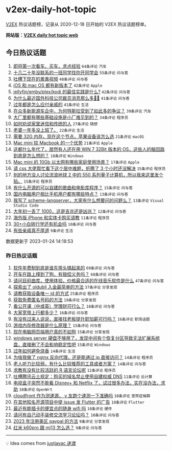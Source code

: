 # v2ex-daily-hot-topic

[V2EX](https://www.v2ex.com/) 热议话题榜，记录从 2020-12-18 日开始的 V2EX 热议话题榜单。

**网站版：[V2EX daily hot topic web](https://boojack.github.io/v2ex-daily-hot-topic-web/)**

## 今日热议话题

<!-- TODAY BEGIN -->

1. [即将第一次看车、买车，求点经验](https://www.v2ex.com/t/910425) `64条评论` `汽车`
1. [十几二十年没联系的一班同学找你开同学会](https://www.v2ex.com/t/910411) `55条评论` `问与答`
1. [吐槽下现在的羞羞视频](https://www.v2ex.com/t/910418) `48条评论` `问与答`
1. [iOS 和 mac OS 都有新版本了](https://www.v2ex.com/t/910409) `42条评论` `Apple`
1. [jellyfin/emby/plex/kodi 的最佳实践是什么?](https://www.v2ex.com/t/910440) `42条评论` `问与答`
1. [为什么最近国外科技公司裁员消息那么多😶‍🌫️](https://www.v2ex.com/t/910414) `41条评论` `问与答`
1. [过年都是怎么应付亲戚的](https://www.v2ex.com/t/910415) `41条评论` `生活`
1. [在众多新能源车企中，为何特斯拉受到了如此多的争议？](https://www.v2ex.com/t/910443) `39条评论` `汽车`
1. [大厂里都有哪些基础设施是小厂难见到的？](https://www.v2ex.com/t/910430) `34条评论` `程序员`
1. [如何劝说家里迷信和传统的人](https://www.v2ex.com/t/910469) `27条评论` `随想`
1. [老婆一年多没上班了。](https://www.v2ex.com/t/910475) `22条评论` `生活`
1. [需要 32G 内存，现在这个节点，苹果设备该怎么选](https://www.v2ex.com/t/910434) `21条评论` `macOS`
1. [Mac mini 较 Macbook 的一个优势](https://www.v2ex.com/t/910421) `21条评论` `Apple`
1. [这都什么年代了，居然有人还在用 WIN 7 32Bit 版本的 OS，这些人的脑回路到底是怎么想的？](https://www.v2ex.com/t/910471) `18条评论` `Windows`
1. [Mac mini 的 10Gb 以太网有哪些家庭使用场景？](https://www.v2ex.com/t/910449) `17条评论` `Apple`
1. [请 css 大佬帮忙看下这个居中难题，折腾了 3 个小时还没解决](https://www.v2ex.com/t/910482) `15条评论` `程序员`
1. [别的地方没人讨论流浪地球 2 中的 550 系列量子计算机，所以我来这里发个贴。](https://www.v2ex.com/t/910450) `15条评论` `程序员`
1. [有什么开源的可以自建的歌曲和电影库程序？](https://www.v2ex.com/t/910412) `15条评论` `问与答`
1. [国内电脑用户相比手机用户都有哪些特点？](https://www.v2ex.com/t/910420) `13条评论` `问与答`
1. [我写了 scheme-langserver，大家有什么想要问的问题么？](https://www.v2ex.com/t/910417) `13条评论` `Visual Studio Code`
1. [大年初一丢了 1000，这是吉兆还是凶兆？](https://www.v2ex.com/t/910487) `12条评论` `问与答`
1. [海外版 iPhone 和实体卡购买请教](https://www.v2ex.com/t/910444) `11条评论` `程序员`
1. [30+小白转行学还有机会吗](https://www.v2ex.com/t/910442) `10条评论` `问与答`
1. [有些亲戚真不厚道](https://www.v2ex.com/t/910481) `9条评论` `生活`

数据更新于 2023-01-24 14:18:53

<!-- TODAY END -->

### 昨日热议话题

<!-- YESTERDAY BEGIN -->

1. [软件年费制到底是谁先带头搞起来的](https://www.v2ex.com/t/910344) `69条评论` `问与答`
1. [开车在路上撞到了狗，有赔偿义务吗？](https://www.v2ex.com/t/910324) `68条评论` `问与答`
1. [请问目前曲库，使用体验，价格最合适的在线音乐软件是什么](https://www.v2ex.com/t/910323) `47条评论` `问与答`
1. [探索出了 oldubil 入金最简单的方法](https://www.v2ex.com/t/910321) `37条评论` `分享发现`
1. [请教获取设备唯一 id 的方式](https://www.v2ex.com/t/910357) `25条评论` `程序员`
1. [获取免费匿名号码的方法](https://www.v2ex.com/t/910395) `19条评论` `分享发现`
1. [看公开课（中或英）学理财可行么？](https://www.v2ex.com/t/910319) `18条评论` `问与答`
1. [大家宽带上行都多少？](https://www.v2ex.com/t/910355) `16条评论` `问与答`
1. [有没有过来人说说，直接找老板提升职加薪可行吗？](https://www.v2ex.com/t/910317) `16条评论` `职场话题`
1. [游戏内存修改器是什么原理？](https://www.v2ex.com/t/910350) `15条评论` `问与答`
1. [现在电脑网页端用户真的不如狗](https://www.v2ex.com/t/910379) `15条评论` `分享发现`
1. [windows server 硬盘不够用了，发现中间有个恢复分区导致无法扩展系统盘，直接删了不会影响稳定性吧](https://www.v2ex.com/t/910374) `15条评论` `Windows`
1. [过年如何避免烧香](https://www.v2ex.com/t/910381) `14条评论` `生活`
1. [为啥我做了 nginx 反向代理，还是能通过 ip 直接访问？](https://www.v2ex.com/t/910369) `14条评论` `程序员`
1. [老人听力比较弱，有什么比较推荐的工具或者方案？](https://www.v2ex.com/t/910336) `14条评论` `问与答`
1. [求教有没有比较活跃的 R 语言论坛呢](https://www.v2ex.com/t/910376) `12条评论` `程序员`
1. [吐槽腾讯云土规定：购买的域名禁止使用自建权威 DNS](https://www.v2ex.com/t/910383) `11条评论` `云计算`
1. [电视盒子突然不能看 Disney+ 和 Netflix 了，试过很多办法，实在没办法，求助](https://www.v2ex.com/t/910361) `10条评论` `OpenWrt`
1. [cloudfront 作为测速源， v 友跑个速测一下准确吗](https://www.v2ex.com/t/910349) `10条评论` `宽带症候群`
1. [在其他知名开源项目中提 issue 发 Flutter 的广告](https://www.v2ex.com/t/910343) `10条评论` `Flutter`
1. [最近有能插卡的便宜点的随身 wifi 吗](https://www.v2ex.com/t/910331) `10条评论` `硬件`
1. [请问有自己动手装修交流学习论坛吗？](https://www.v2ex.com/t/910318) `10条评论` `问与答`
1. [2023 年注册美区 paypal 的方法](https://www.v2ex.com/t/910351) `9条评论` `分享发现`
1. [红米 k60pro 跟 mi13 怎么选？](https://www.v2ex.com/t/910325) `9条评论` `问与答`

<!-- YESTERDAY END -->

---

💡 Idea comes from [justjavac 迷渡](https://github.com/justjavac/)
